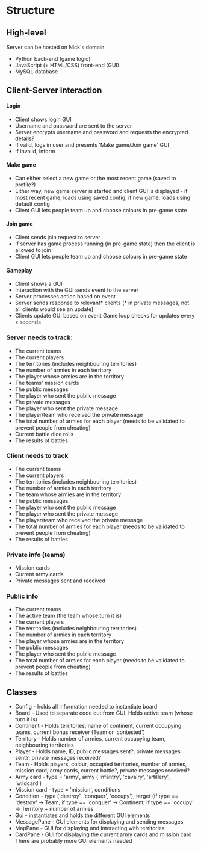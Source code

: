 # Structure
## High-level
Server can be hosted on Nick's domain
* Python back-end (game logic)
* JavaScript (+ HTML/CSS) front-end (GUI)
* MySQL database

## Client-Server interaction
#### Login
* Client shows login GUI
* Username and password are sent to the server
* Server encrypts username and password and requests the encrypted details?
* If valid, logs in user and presents 'Make game/Join game' GUI
* If invalid, inform

#### Make game
* Can either select a new game or the most recent game (saved to profile?)
* Either way, new game server is started and client GUI is displayed - if most recent game, loads using saved config, if new game, loads using default config
* Client GUI lets people team up and choose colours in pre-game state

#### Join game
* Client sends join request to server
* If server has game process running (in pre-game state) then the client is allowed to join
* Client GUI lets people team up and choose colours in pre-game state

#### Gameplay
* Client shows a GUI
* Interaction with the GUI sends event to the server
* Server processes action based on event
* Server sends response to relevant* clients (* in private messages, not all clients would see an update)
* Clients update GUI based on event
Game loop checks for updates every x seconds

### Server needs to track:
* The current teams
* The current players
* The territories (includes neighbouring territories)
* The number of armies in each territory
* The player whose armies are in the territory
* The teams' mission cards
* The public messages
* The player who sent the public message
* The private messages
* The player who sent the private message
* The player/team who received the private message
* The total number of armies for each player (needs to be validated to prevent people from cheating)
* Current battle dice rolls
* The results of battles

### Client needs to track
* The current teams
* The current players
* The territories (includes neighbouring territories)
* The number of armies in each territory
* The team whose armies are in the territory
* The public messages
* The player who sent the public message
* The player who sent the private message
* The player/team who received the private message
* The total number of armies for each player (needs to be validated to prevent people from cheating)
* The results of battles

### Private info (teams)
* Mission cards
* Current army cards
* Private messages sent and received

### Public info
* The current teams
* The active team (the team whose turn it is)
* The current players
* The territories (includes neighbouring territories)
* The number of armies in each territory
* The player whose armies are in the territory
* The public messages
* The player who sent the public message
* The total number of armies for each player (needs to be validated to prevent people from cheating)
* The results of battles

## Classes
* Config - holds all information needed to instantiate board
* Board - Used to separate code out from GUI. Holds active team (whose turn it is)
* Continent - Holds territories, name of continent, current occupying teams, current bonus receiver (Team or 'contested')
* Territory - Holds number of armies, current occupying team, neighbouring territories
* Player - Holds name, ID, public messages sent?, private messages sent?, private messages received?
* Team - Holds players, colour, occupied territories, number of armies, mission card, army cards, current battle?, private messages received?
* Army card - type = 'army', army ('infantry', 'cavalry', 'artillery', 'wildcard')
* Mission card - type = 'mission', conditions
* Condition - type ('destroy', 'conquer', 'occupy'), target (if type == 'destroy' -> Team; if type == 'conquer' -> Continent; if type == 'occupy' -> Territory + number of armies
* Gui - instantiates and holds the different GUI elements
* MessagePane - GUI elements for displaying and sending messages
* MapPane - GUI for displaying and interacting with territories
* CardPane - GUI for displaying the current army cards and mission card
There are probably more GUI elements needed
